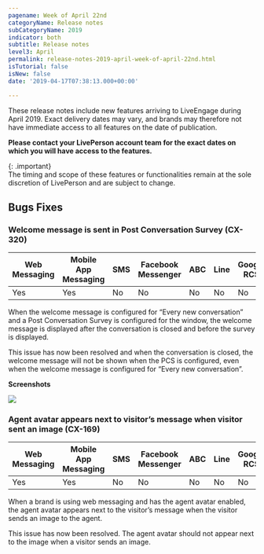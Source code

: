 ```yaml
---
pagename: Week of April 22nd
categoryName: Release notes
subCategoryName: 2019
indicator: both
subtitle: Release notes
level3: April
permalink: release-notes-2019-april-week-of-april-22nd.html
isTutorial: false
isNew: false
date: '2019-04-17T07:38:13.000+00:00'

---
```

These release notes include new features arriving to LiveEngage during April 2019. Exact delivery dates may vary, and brands may therefore not have immediate access to all features on the date of publication.

**Please contact your LivePerson account team for the exact dates on which you will have access to the features.**

{: .important}  
The timing and scope of these features or functionalities remain at the sole discretion of LivePerson and are subject to change.

## Bugs Fixes

### Welcome message is sent in Post Conversation Survey (CX-320)

<div class="tablecontainer">
<table class="releasenotes"> <thead> <tr class="categoryrow"> <th>Web Messaging</th> <th>Mobile App Messaging</th> <th>SMS</th> <th>Facebook Messenger</th> <th>ABC</th> <th>Line</th> <th>Google RCS</th> <th>Google My Business</th> <th>WhatsApp Business</th> <th>CM</th> <th>Chat</th> </tr> </thead> <tbody> <tr> <td>Yes</td> <td>Yes</td> <td>No</td> <td>No</td> <td>No</td> <td>No</td> <td>No</td> <td>No</td> <td>No</td> <td>No</td> <td>No</td> </tr> </tbody> </table>
</div>

When the welcome message is configured for “Every new conversation” and a Post Conversation Survey is configured for the window, the welcome message is displayed after the conversation is closed and before the survey is displayed.

This issue has now been resolved and when the conversation is closed, the welcome message will not be shown when the PCS is configured, even when the welcome message is configured for “Every new conversation”.

**Screenshots**

![](/img/Webex2.png)

### Agent avatar appears next to visitor’s message when visitor sent an image (CX-169)

<div class="tablecontainer">
<table class="releasenotes"> <thead> <tr class="categoryrow"> <th>Web Messaging</th> <th>Mobile App Messaging</th> <th>SMS</th> <th>Facebook Messenger</th> <th>ABC</th> <th>Line</th> <th>Google RCS</th> <th>Google My Business</th> <th>WhatsApp Business</th> <th>CM</th> <th>Chat</th> </tr> </thead> <tbody> <tr> <td>Yes</td> <td>Yes</td> <td>No</td> <td>No</td> <td>No</td> <td>No</td> <td>No</td> <td>No</td> <td>No</td> <td>No</td> <td>No</td> </tr> </tbody> </table>
</div>

When a brand is using web messaging and has the agent avatar enabled, the agent avatar appears next to the visitor’s message when the visitor sends an image to the agent.

This issue has now been resolved. The agent avatar should not appear next to the image when a visitor sends an image.